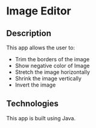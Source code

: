 # Image Editor

## Description
This app allows the user to:
- Trim the borders of the image
- Show negative color of Image
- Stretch the image horizontally
- Shrink the image vertically
- Invert the image

## Technologies
This app is built using Java.
